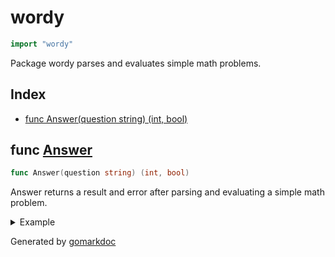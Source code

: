 <!-- Code generated by gomarkdoc. DO NOT EDIT -->

# wordy

```go
import "wordy"
```

Package wordy parses and evaluates simple math problems.

## Index

- [func Answer(question string) (int, bool)](<#func-answer>)


## func [Answer](<https://github.com/vpayno/exercism-workspace/blob/main/go/wordy/wordy.go#L12>)

```go
func Answer(question string) (int, bool)
```

Answer returns a result and error after parsing and evaluating a simple math problem.

<details><summary>Example</summary>
<p>

```go
{
	fmt.Println(Answer("What is 5?"))
	fmt.Println(Answer("What is 5 plus 3?"))
	fmt.Println(Answer("What is 5 minus 3?"))
	fmt.Println(Answer("What is 5 multiplied by 3?"))
	fmt.Println(Answer("What is 5 divided by 3?"))
	fmt.Println(Answer("What is 5 raised to the 3rd power?"))

}
```

#### Output

```
5 true
8 true
2 true
15 true
1 true
125 true
```

</p>
</details>



Generated by [gomarkdoc](<https://github.com/princjef/gomarkdoc>)
